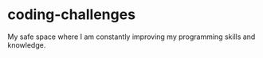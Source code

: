 # coding-challenges

My safe space where I am constantly improving my programming skills and knowledge.
